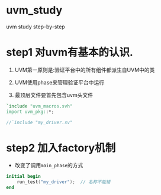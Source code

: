 # uvm_study
uvm study step-by-step


# step1 对uvm有基本的认识.

1. UVM第一原则是:验证平台中的所有组件都派生自UVM中的类

2. UVM使用phase来管理验证平台中运行

3. 最顶层文件要首先包含uvm头文件
```verilog
`include "uvm_macros.svh"
import uvm_pkg::*;

//`include "my_driver.sv"
```

# step2 加入factory机制
* 改变了调用`main_phase`的方式
```verilog
initial begin
    run_test("my_driver");  // 名称不能错
end
```
